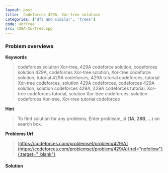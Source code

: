 ```yaml
---
layout: post
title:  Codeforces 429A. Xor-tree solution
categories: ['dfs and similar', 'trees']
code: XorTree
src: 429A-XorTree.cpp
---
```

### **Problem overviews**

**Keywords**
> codeforces solution Xor-tree, 429A codeforce solution, codeforces solution 429A, codeforces Xor-tree solution, Xor-tree codeforce solution, tutorial 429A codeforces, 429A tutorial codeforces, tutorial Xor-tree codeforces, solution 429A codeforces, codeforces 429A solution, solution codeforces 429A, 429A codeforces tutorial, Xor-tree codeforces tutorial, solution Xor-tree codeforces, solution codeforces Xor-tree, Xor-tree tutorial codeforces

**Hint**
> To find solution for any problems, Enter probleam_id (**1A, 28B**, ...) on search box. 

**Problems Url**
> [https://codeforces.com/problemset/problem/429/A](https://codeforces.com/problemset/problem/429/A){:rel="nofollow"}{:target="_blank"}

#### **Solution**



